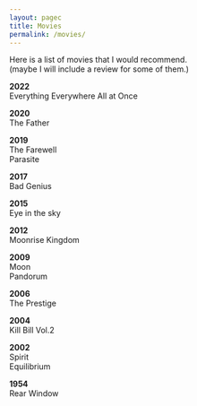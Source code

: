 ```yaml
---
layout: pagec
title: Movies
permalink: /movies/
---
```

Here is a list of movies that I would recommend.\
(maybe I will include a review for some of them.)


**2022**	\
Everything Everywhere All at Once

**2020**	\
The Father

**2019**	\
The Farewell	\
Parasite

**2017**	\
Bad Genius

**2015**	\
Eye in the sky

**2012**	\
Moonrise Kingdom

**2009**	\
Moon	\
Pandorum

**2006**	\
The Prestige

**2004**	\
Kill Bill Vol.2	

**2002**	\
Spirit	\
Equilibrium

**1954**	\
Rear Window

